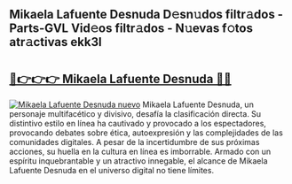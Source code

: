 ## Mikaela Lafuente Desnuda D𝚎sn𝚞dos filtr𝚊dos - Parts-GVL Vid𝚎os filtr𝚊dos - N𝚞evas f𝚘tos atr𝚊ctivas ekk3l

# <h2><a href="http://mb36myv.tromn.icu/?c=Mikaela+Lafuente+Desnuda">🔗👉👉👉 Mikaela Lafuente Desnuda 🔗🔗</a></h2>

[![Mikaela Lafuente Desnuda nuevo](https://i.imgur.com/pEAQMta.gif)](http://mb36myv.tromn.icu/?c=Mikaela+Lafuente+Desnuda)
Mikaela Lafuente Desnuda, un personaje multifacético y divisivo, desafía la clasificación directa. Su distintivo estilo en línea ha cautivado y provocado a los espectadores, provocando debates sobre ética, autoexpresión y las complejidades de las comunidades digitales. A pesar de la incertidumbre de sus próximas acciones, su huella en la cultura en línea es imborrable. Armado con un espíritu inquebrantable y un atractivo innegable, el alcance de Mikaela Lafuente Desnuda en el universo digital no tiene límites.
